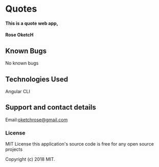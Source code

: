 # Quotes
#### This is a quote web app,
#### Rose OketcH
## Known Bugs
No known bugs
## Technologies Used
Angular CLI
## Support and contact details
Email:oketchrose@gmail.com

### License
MIT License this application's source code is free for any open source projects

Copyright (c) 2018 MIT.
